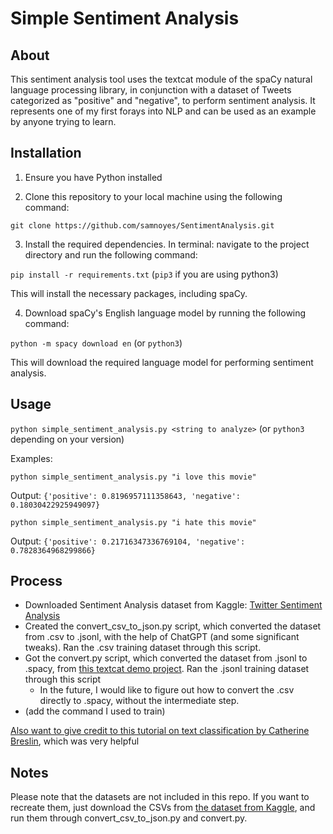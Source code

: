 # Simple Sentiment Analysis

## About
This sentiment analysis tool uses the textcat module of the spaCy natural language processing library, in conjunction with a dataset of Tweets categorized as "positive" and "negative", to perform sentiment analysis. It represents one of my first forays into NLP and can be used as an example by anyone trying to learn.

## Installation

1. Ensure you have Python installed

2. Clone this repository to your local machine using the following command:

`git clone https://github.com/samnoyes/SentimentAnalysis.git`

3. Install the required dependencies. In terminal: navigate to the project directory and run the following command:

`pip install -r requirements.txt` (`pip3` if you are using python3)

This will install the necessary packages, including spaCy.

4. Download spaCy's English language model by running the following command:

`python -m spacy download en` (or `python3`)

This will download the required language model for performing sentiment analysis.

## Usage
`python simple_sentiment_analysis.py <string to analyze>` (or `python3` depending on your version)

Examples:

`python simple_sentiment_analysis.py "i love this movie"`

Output:
`{'positive': 0.8196957111358643, 'negative': 0.18030422925949097}`

`python simple_sentiment_analysis.py "i hate this movie"`

Output:
`{'positive': 0.21716347336769104, 'negative': 0.7828364968299866}`

## Process
- Downloaded Sentiment Analysis dataset from Kaggle: [Twitter Sentiment Analysis](https://www.kaggle.com/datasets/jp797498e/twitter-entity-sentiment-analysis)
- Created the convert_csv_to_json.py script, which converted the dataset from .csv to .jsonl, with the help of ChatGPT (and some significant tweaks). Ran the .csv training dataset through this script.
- Got the convert.py script, which converted the dataset from .jsonl to .spacy, from [this textcat demo project](https://github.com/explosion/projects/tree/v3/pipelines/textcat_demo). Ran the .jsonl training dataset through this script
	- In the future, I would like to figure out how to convert the .csv directly to .spacy, without the intermediate step.
- (add the command I used to train)

[Also want to give credit to this tutorial on text classification by Catherine Breslin](https://catherinebreslin.medium.com/text-classification-with-spacy-3-0-d945e2e8fc44), which was very helpful

## Notes
Please note that the datasets are not included in this repo. If you want to recreate them, just download the CSVs from [the dataset from Kaggle](https://www.kaggle.com/datasets/jp797498e/twitter-entity-sentiment-analysis), and run them through convert_csv_to_json.py and convert.py.
